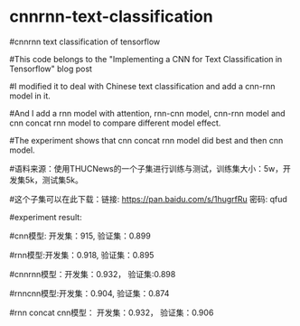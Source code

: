 # cnnrnn-text-classification

#cnnrnn text classification of tensorflow

#This code belongs to the "Implementing a CNN for Text Classification in Tensorflow" blog post

#I modified it to deal with Chinese text classification and add a cnn-rnn model in it.

#And I add a rnn model with attention, rnn-cnn model, cnn-rnn model and cnn concat rnn model to compare different model effect.

#The experiment shows that cnn concat rnn model did best and then cnn model.

#语料来源：使用THUCNews的一个子集进行训练与测试，训练集大小：5w，开发集5k，测试集5k。

#这个子集可以在此下载：链接: https://pan.baidu.com/s/1hugrfRu 密码: qfud

#experiment result:

#cnn模型: 开发集：915, 验证集：0.899

#rnn模型:开发集：0.918, 验证集：0.895

#cnnrnn模型：开发集：0.932， 验证集:0.898

#rnncnn模型:开发集：0.904, 验证集：0.874

#rnn concat cnn模型： 开发集：0.932， 验证集：0.906
